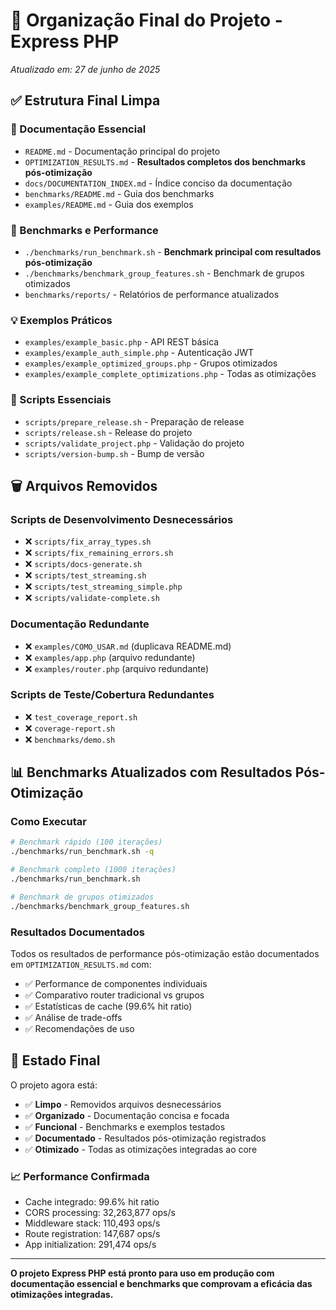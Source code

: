 # 🧹 Organização Final do Projeto - Express PHP

*Atualizado em: 27 de junho de 2025*

## ✅ Estrutura Final Limpa

### 📂 Documentação Essencial
- `README.md` - Documentação principal do projeto
- `OPTIMIZATION_RESULTS.md` - **Resultados completos dos benchmarks pós-otimização**
- `docs/DOCUMENTATION_INDEX.md` - Índice conciso da documentação
- `benchmarks/README.md` - Guia dos benchmarks
- `examples/README.md` - Guia dos exemplos

### 🚀 Benchmarks e Performance
- `./benchmarks/run_benchmark.sh` - **Benchmark principal com resultados pós-otimização**
- `./benchmarks/benchmark_group_features.sh` - Benchmark de grupos otimizados
- `benchmarks/reports/` - Relatórios de performance atualizados

### 💡 Exemplos Práticos
- `examples/example_basic.php` - API REST básica
- `examples/example_auth_simple.php` - Autenticação JWT
- `examples/example_optimized_groups.php` - Grupos otimizados
- `examples/example_complete_optimizations.php` - Todas as otimizações

### 🔧 Scripts Essenciais
- `scripts/prepare_release.sh` - Preparação de release
- `scripts/release.sh` - Release do projeto
- `scripts/validate_project.php` - Validação do projeto
- `scripts/version-bump.sh` - Bump de versão

## 🗑️ Arquivos Removidos

### Scripts de Desenvolvimento Desnecessários
- ❌ `scripts/fix_array_types.sh`
- ❌ `scripts/fix_remaining_errors.sh`
- ❌ `scripts/docs-generate.sh`
- ❌ `scripts/test_streaming.sh`
- ❌ `scripts/test_streaming_simple.php`
- ❌ `scripts/validate-complete.sh`

### Documentação Redundante
- ❌ `examples/COMO_USAR.md` (duplicava README.md)
- ❌ `examples/app.php` (arquivo redundante)
- ❌ `examples/router.php` (arquivo redundante)

### Scripts de Teste/Cobertura Redundantes
- ❌ `test_coverage_report.sh`
- ❌ `coverage-report.sh`
- ❌ `benchmarks/demo.sh`

## 📊 Benchmarks Atualizados com Resultados Pós-Otimização

### Como Executar
```bash
# Benchmark rápido (100 iterações)
./benchmarks/run_benchmark.sh -q

# Benchmark completo (1000 iterações)
./benchmarks/run_benchmark.sh

# Benchmark de grupos otimizados
./benchmarks/benchmark_group_features.sh
```

### Resultados Documentados
Todos os resultados de performance pós-otimização estão documentados em `OPTIMIZATION_RESULTS.md` com:
- ✅ Performance de componentes individuais
- ✅ Comparativo router tradicional vs grupos
- ✅ Estatísticas de cache (99.6% hit ratio)
- ✅ Análise de trade-offs
- ✅ Recomendações de uso

## 🎯 Estado Final

O projeto agora está:
- ✅ **Limpo** - Removidos arquivos desnecessários
- ✅ **Organizado** - Documentação concisa e focada
- ✅ **Funcional** - Benchmarks e exemplos testados
- ✅ **Documentado** - Resultados pós-otimização registrados
- ✅ **Otimizado** - Todas as otimizações integradas ao core

### 📈 Performance Confirmada
- Cache integrado: 99.6% hit ratio
- CORS processing: 32,263,877 ops/s
- Middleware stack: 110,493 ops/s
- Route registration: 147,687 ops/s
- App initialization: 291,474 ops/s

---

**O projeto Express PHP está pronto para uso em produção com documentação essencial e benchmarks que comprovam a eficácia das otimizações integradas.**
